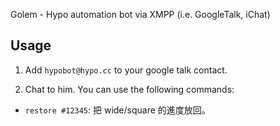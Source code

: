 Golem - Hypo automation bot via XMPP (i.e. GoogleTalk, iChat)

## Usage

  1. Add `hypobot@hypo.cc` to your google talk contact.

  2. Chat to him. You can use the following commands:

  - `restore #12345`: 把 wide/square 的進度放回。
